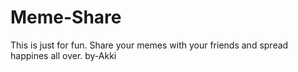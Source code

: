 # Meme-Share
This is just for fun.
Share your memes with your friends and spread happines all over.
by-Akki
